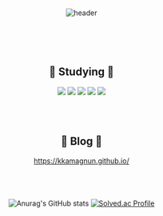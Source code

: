 ### 
<div align="center">
  
![header](https://capsule-render.vercel.app/api?type=Cylinder&color=ffffff&text=CodeDessert&fontColor=ffeac8) 
<br/><br/><br/><br/><br/>

<h2 align="center"> 🍰 Studying 🍰 </h2>

<img src="https://img.shields.io/badge/git-F05032?style=for-the-badge&logo=git&logoColor=white"> <img src="https://img.shields.io/badge/cplusplus-00599C?style=for-the-badge&logo=cplusplus&logoColor=white"> <img src="https://img.shields.io/badge/csharp-512BD4?style=for-the-badge&logo=csharp&logoColor=white"> <img src="https://img.shields.io/badge/html5-E34F26?style=for-the-badge&logo=html5&logoColor=white"> <img src="https://img.shields.io/badge/discord-5865F2?style=for-the-badge&logo=discord&logoColor=white">

<br/><br/>

<h2 align="center"> 🍨 Blog 🍨 </h2>


https://kkamagnun.github.io/
<br/><br/><br/><br/><br/>
![Anurag's GitHub stats](https://github-readme-stats.vercel.app/api?username=winman123&show_icons=true&theme=swif) [![Solved.ac Profile](http://mazassumnida.wtf/api/v2/generate_badge?boj=winman123@naver.com)](https://solved.ac/winman123@naver.com/) 


<!--
**kkamagnun/kkamagnun** is a ✨ _special_ ✨ repository because its `README.md` (this file) appears on your GitHub profile.

Here are some ideas to get you started:

- 🔭 I’m currently working on ...
- 🌱 I’m currently learning ...
- 👯 I’m looking to collaborate on ...
- 🤔 I’m looking for help with ...
- 💬 Ask me about ...
- 📫 How to reach me: ...
- 😄 Pronouns: ...
- ⚡ Fun fact: ...
-->
